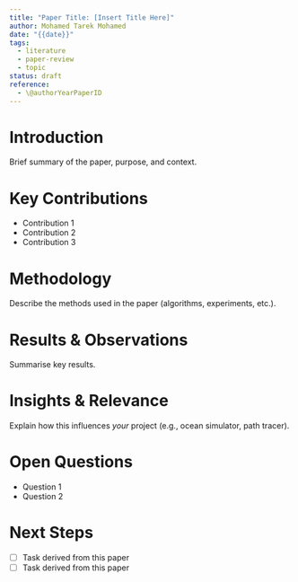 ```yaml
---
title: "Paper Title: [Insert Title Here]"
author: Mohamed Tarek Mohamed
date: "{{date}}"
tags:
  - literature
  - paper-review
  - topic
status: draft
reference:
  - \@authorYearPaperID
---
```


# Introduction  
Brief summary of the paper, purpose, and context.

# Key Contributions  
- Contribution 1  
- Contribution 2  
- Contribution 3

# Methodology  
Describe the methods used in the paper (algorithms, experiments, etc.).

# Results & Observations  
Summarise key results.

# Insights & Relevance  
Explain how this influences _your_ project (e.g., ocean simulator, path tracer).

# Open Questions  
- Question 1  
- Question 2

# Next Steps  
- [ ] Task derived from this paper  
- [ ] Task derived from this paper
